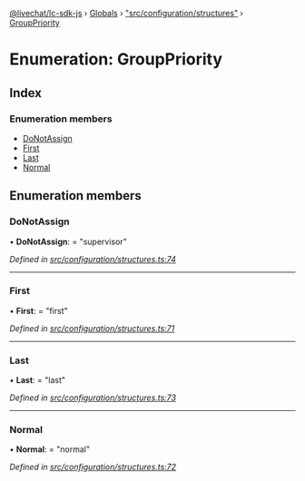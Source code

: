 [@livechat/lc-sdk-js](../README.md) › [Globals](../globals.md) › ["src/configuration/structures"](../modules/_src_configuration_structures_.md) › [GroupPriority](_src_configuration_structures_.grouppriority.md)

# Enumeration: GroupPriority

## Index

### Enumeration members

* [DoNotAssign](_src_configuration_structures_.grouppriority.md#donotassign)
* [First](_src_configuration_structures_.grouppriority.md#first)
* [Last](_src_configuration_structures_.grouppriority.md#last)
* [Normal](_src_configuration_structures_.grouppriority.md#normal)

## Enumeration members

###  DoNotAssign

• **DoNotAssign**: = "supervisor"

*Defined in [src/configuration/structures.ts:74](https://github.com/livechat/lc-sdk-js/blob/61db942/src/configuration/structures.ts#L74)*

___

###  First

• **First**: = "first"

*Defined in [src/configuration/structures.ts:71](https://github.com/livechat/lc-sdk-js/blob/61db942/src/configuration/structures.ts#L71)*

___

###  Last

• **Last**: = "last"

*Defined in [src/configuration/structures.ts:73](https://github.com/livechat/lc-sdk-js/blob/61db942/src/configuration/structures.ts#L73)*

___

###  Normal

• **Normal**: = "normal"

*Defined in [src/configuration/structures.ts:72](https://github.com/livechat/lc-sdk-js/blob/61db942/src/configuration/structures.ts#L72)*
